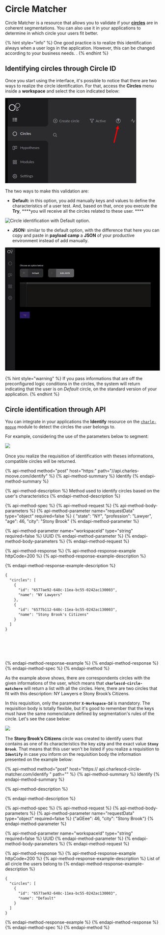# Circle Matcher

Circle Matcher is a resource that allows you to validate if your [**circles**](https://docs.charlescd.io/v/v0.2.1-en/reference/circles) are in coherent segmentations. You can also use it in your applications to determine in which circle your users fit better. 

{% hint style="info" %}
One good practice is to realize this identification always when a user logs in the application. However, this can be changed according to your business needs. .
{% endhint %}

## Identifying circles through Circle ID

Once you start using the interface, it's possible to notice that there are two ways to realize the circle identification. For that, access the **Circles** menu inside a **workspace** and select the icon indicated below: 

![Identifica&#xE7;&#xE3;o do &#xED;cone do Circle Matcher](../.gitbook/assets/chrome-capture.jpg)

The two ways to make this validation are:

* **Default:** in this option, you add manually keys and values to define the characteristics of a user test. And, based on that, once you execute the **Try**,  ****you will receive all the circles related to these user.  ****

![Circle identification with Default option.](../.gitbook/assets/circle-matcher-default.gif)

* **JSON:** similar to the default option, with the difference that here you can copy and paste in **payload camp** a **JSON** of your productive environment instead of add manually. 

![Circle identification with JSON option. ](../.gitbook/assets/circle-matcher-json.gif)

{% hint style="warning" %}
If you pass informations that are off the preconfigured logic conditions in the circles, the system will return indicating that the user is on _Default_ circle, on the standard version of your application. 
{% endhint %}

## Circle identification through API

You can integrate in your applications the **Identify** resource on the [`charle-moove`](https://github.com/ZupIT/charlescd/tree/master/moove) module to detect the circles the user belongs to.

For example, considering the use of the parameters below to segment: 

![](https://lh6.googleusercontent.com/q573-961WtpntVK8NfXXvPgzSPrxLwxjx3QXRqM3vBlHFM8nAoDkpn1KD26Zfw3_wJtjnhVldYcwRUUzhbveEvqJz6n16NQFkxi0S3hh8rk6Y7OUmWtnBOl_qJekzoymQ64mFF8k)

Once you realize the requisition of identification with theses informations, compatible circles will be returned.

{% api-method method="post" host="https:" path="//api.charles-moove.com/identify" %}
{% api-method-summary %}
Identify
{% endapi-method-summary %}

{% api-method-description %}
Method used to identify circles based on the user's characteristics
{% endapi-method-description %}

{% api-method-spec %}
{% api-method-request %}
{% api-method-body-parameters %}
{% api-method-parameter name="requestData" type="object" required=false %}
{ "state": "NY", "profession": "Lawyer", "age": 46, "city": "Stony Brook"
{% endapi-method-parameter %}

{% api-method-parameter name="workspaceId" type="string" required=false %}
UUID
{% endapi-method-parameter %}
{% endapi-method-body-parameters %}
{% endapi-method-request %}

{% api-method-response %}
{% api-method-response-example httpCode=200 %}
{% api-method-response-example-description %}

{% endapi-method-response-example-description %}

```
{
  "circles": [
    {
      "id": "6577ae92-648c-11ea-bc55-0242ac130003",
      "name": "NY Lawyers"
    },
    {
      "id": "6577b112-648c-11ea-bc55-0242ac130003",
      "name": "Stony Brook's Citizens"
    }
  ]
}






```
{% endapi-method-response-example %}
{% endapi-method-response %}
{% endapi-method-spec %}
{% endapi-method %}

As the example above shows, there are correspondents circles with the given informations of the user, which means that **`charlescd-circle-matchere`** will return a list with all the circles. Here, there are two circles that fit with this description: NY Lawyers e Stony Brook’s Citizens.

In this requisition, only the parameter **`X-Workspace-Id`** is mandatory. The requisition body is totally flexible, but it's good to remember that the keys must have the same nomenclature defined by segmentation's rules of the circle. Let's see the case below:

![](https://lh3.googleusercontent.com/FdPVIHDFeYJCkC_6Y1P3ZOBSqmNlGkl9q2_XyIayNKQo2Mp9IXBY7PzvpzW0Mej1P9Ox8AG12QiA1H0w5uozWP1UYWafcfwXLKBOf3G-ObIVoPHtYGOlWd5Ju01uLuScqtCn8qQ1)

The **Stony Brook’s Citizens** circle was created to identify users that contains as one of its characteristics the key **`city`** and the exact value **`Stony Brook`**. That means that this user won't be listed if you realize a requisition to **`Identify`** in case you inform on the requisition body the information presented on the example below:  

{% api-method method="post" host="https:// api.charlescd-circle-matcher.com/identify " path="" %}
{% api-method-summary %}
Identify
{% endapi-method-summary %}

{% api-method-description %}

{% endapi-method-description %}

{% api-method-spec %}
{% api-method-request %}
{% api-method-body-parameters %}
{% api-method-parameter name="requestData" type="object" required=false %}
{"aGEee": 46, "city": "Stony Brook"}
{% endapi-method-parameter %}

{% api-method-parameter name="workspaceId" type="string" required=false %}
UUID
{% endapi-method-parameter %}
{% endapi-method-body-parameters %}
{% endapi-method-request %}

{% api-method-response %}
{% api-method-response-example httpCode=200 %}
{% api-method-response-example-description %}
List of all circle the users belong to
{% endapi-method-response-example-description %}

```
{
  "circles": [
    {
      "id": "6577ae92-648c-11ea-bc55-0242ac130003",
      "name": "Default"
    }
  ]
}
```
{% endapi-method-response-example %}
{% endapi-method-response %}
{% endapi-method-spec %}
{% endapi-method %}

